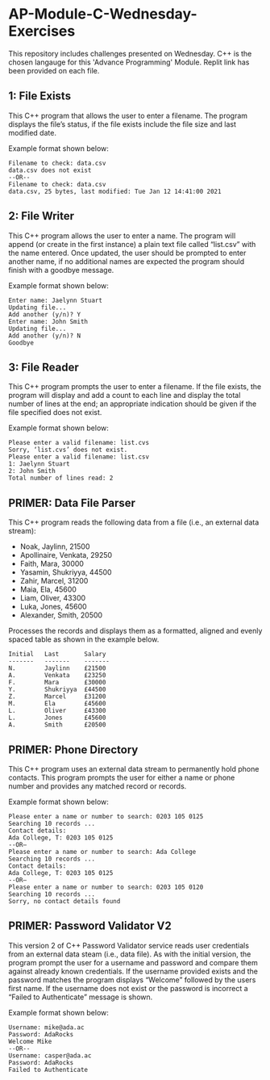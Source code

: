 # AP-Module-C-Wednesday-Exercises

This repository includes challenges presented on Wednesday. C++ is the chosen langauge for this 'Advance Programming' Module. Replit link has been provided on each file.

## 1: File Exists
This C++ program that allows the user to enter a filename. The program displays the file’s status, if the file exists include the file size and last modified date.

Example format shown below:
```
Filename to check: data.csv
data.csv does not exist
--OR--
Filename to check: data.csv
data.csv, 25 bytes, last modified: Tue Jan 12 14:41:00 2021
```

## 2: File Writer
This C++ program allows the user to enter a name. The program will append (or create in the first instance) a plain text file called “list.csv” with the name entered. Once updated, the user should be prompted to enter another name, if no additional names are expected the program should finish with a goodbye message.

Example format shown below:
```
Enter name: Jaelynn Stuart
Updating file...
Add another (y/n)? Y
Enter name: John Smith
Updating file...
Add another (y/n)? N
Goodbye
```

## 3: File Reader
This C++ program prompts the user to enter a filename. If the file exists, the program will display and add a count to each line and display the total number of lines at the end; an appropriate indication should be given if the file specified does not exist.

Example format shown below:
```
Please enter a valid filename: list.cvs
Sorry, ‘list.cvs’ does not exist.
Please enter a valid filename: list.csv
1: Jaelynn Stuart
2: John Smith
Total number of lines read: 2
```

## PRIMER: Data File Parser
This C++ program reads the following data from a file (i.e., an external data stream):

* Noak, Jaylinn, 21500
* Apollinaire, Venkata, 29250
* Faith, Mara, 30000
* Yasamin, Shukriyya, 44500
* Zahir, Marcel, 31200
* Maia, Ela, 45600
* Liam, Oliver, 43300
* Luka, Jones, 45600
* Alexander, Smith, 20500

Processes the records and displays them as a formatted, aligned and evenly spaced table as shown in the
example below.
```
Initial   Last       Salary
-------   -------    -------
N.        Jaylinn    £21500
A.        Venkata    £23250
F.        Mara       £30000 
Y.        Shukriyya  £44500 
Z.        Marcel     £31200 
M.        Ela        £45600 
L.        Oliver     £43300 
L.        Jones      £45600 
A.        Smith      £20500 
```

## PRIMER: Phone Directory
This C++ program uses an external data stream to permanently hold phone contacts. This program prompts the user for either a name or phone number and provides any matched record or records.

Example format shown below:
```
Please enter a name or number to search: 0203 105 0125
Searching 10 records ...
Contact details:
Ada College, T: 0203 105 0125
--OR—
Please enter a name or number to search: Ada College
Searching 10 records ...
Contact details:
Ada College, T: 0203 105 0125
--OR—
Please enter a name or number to search: 0203 105 0120
Searching 10 records ...
Sorry, no contact details found
```

## PRIMER: Password Validator V2
This version 2 of C++ Password Validator service reads user credentials from an external data steam (i.e., data file). As with the initial version, the program prompt the user for a username and password and compare them against already known credentials. If the username provided exists and the password matches the program displays “Welcome” followed by the users first name. If the username does not exist or the password is incorrect a “Failed to Authenticate” message is shown.

Example format shown below:
```
Username: mike@ada.ac
Password: AdaRocks
Welcome Mike
--OR--
Username: casper@ada.ac
Password: AdaRocks
Failed to Authenticate
```
